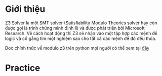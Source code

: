 # Giới thiệu 
Z3 Solver là một SMT solver (Satisfiability Modulo Theories solver hay còn được gọi là trình chứng minh định lí) và được phát triển bởi Microsoft Research. 
Về cách hoạt động thì Z3 sẽ nhận vào một tập hợp các mệnh đề logic và cố gắng tìm một nghiệm sao cho tất cả các mệnh đề đó đều thỏa.

Doc chính thức về modulo z3 trên python mọi người có thể xem tại [đây](https://z3prover.github.io/api/html/z3.z3.html)

# Practice



